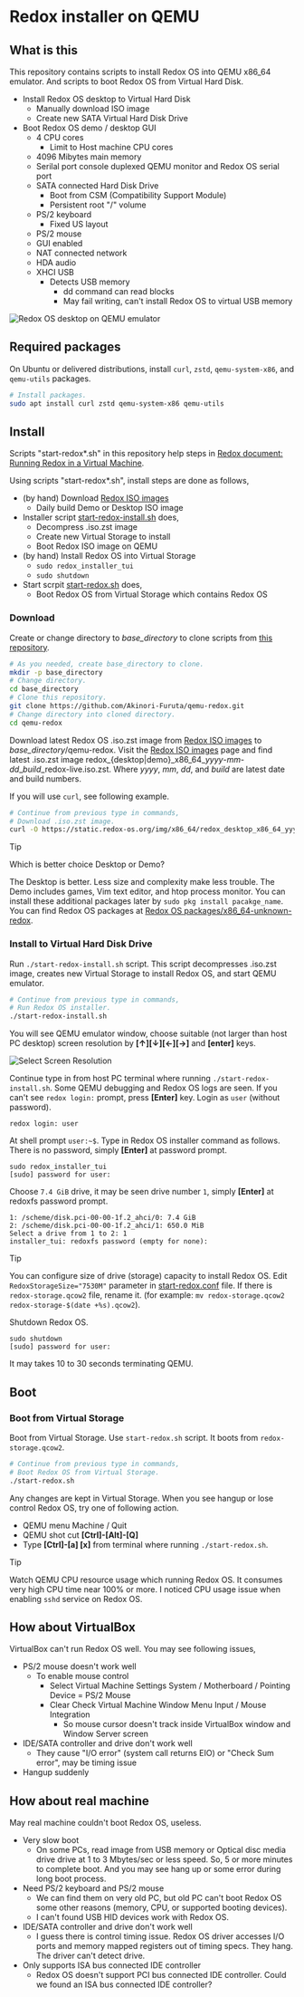 # Redox installer on QEMU

## What is this

This repository contains scripts to install
Redox OS into QEMU x86_64 emulator.
And scripts to boot Redox OS from Virtual Hard
Disk.

* Install Redox OS desktop to Virtual Hard Disk
  * Manually download ISO image
  * Create new SATA Virtual Hard Disk Drive
* Boot Redox OS demo / desktop GUI
  * 4 CPU cores
    * Limit to Host machine CPU cores
  * 4096 Mibytes main memory
  * Serilal port console duplexed QEMU monitor and
    Redox OS serial port
  * SATA connected Hard Disk Drive
    * Boot from CSM (Compatibility Support Module)
    * Persistent root "/" volume
  * PS/2 keyboard
    * Fixed US layout
  * PS/2 mouse
  * GUI enabled
  * NAT connected network
  * HDA audio
  * XHCI USB
    * Detects USB memory
      * dd command can read blocks
      * May fail writing, can't install Redox OS to
        virtual USB memory

![Redox OS desktop on QEMU emulator](README-media/desktop-0-cut.png)

## Required packages

On Ubuntu or delivered distributions,
install `curl`, `zstd`, `qemu-system-x86`,
and `qemu-utils` packages.

```bash
# Install packages.
sudo apt install curl zstd qemu-system-x86 qemu-utils
```

## Install

Scripts "start-redox*.sh" in this repository
help steps in [Redox document: Running Redox in a Virtual Machine](https://doc.redox-os.org/book/running-vm.html#running-redox-in-a-virtual-machine).

Using scripts "start-redox*.sh", install steps
are done as follows,

* (by hand) Download [Redox ISO images](https://static.redox-os.org/img/x86_64/)
  * Daily build Demo or Desktop ISO image 
* Installer script [start-redox-install.sh](./start-redox-install.sh) does,
  * Decompress .iso.zst image
  * Create new Virtual Storage to install
  * Boot Redox ISO image on QEMU
* (by hand) Install Redox OS into Virtual Storage
  * `sudo redox_installer_tui`
  * `sudo shutdown`
* Start scrpit [start-redox.sh](./start-redox.sh) does,
  * Boot Redox OS from Virtual Storage which contains Redox OS

### Download

Create or change directory to _base_directory_
to clone scripts from
[this repository](https://github.com/Akinori-Furuta/qemu-redox.git).

```bash
# As you needed, create base_directory to clone.
mkdir -p base_directory
# Change directory.
cd base_directory
# Clone this repository.
git clone https://github.com/Akinori-Furuta/qemu-redox.git
# Change directory into cloned directory.
cd qemu-redox
```

Download latest Redox OS .iso.zst image from
[Redox ISO images](https://static.redox-os.org/img/x86_64/) to _base_directory_/qemu-redox.
Visit the [Redox ISO images](https://static.redox-os.org/img/x86_64/) page and find latest .iso.zst image redox\_{desktop|demo}\_x86\_64\__yyyy_-_mm_-_dd_\__build_\_redox-live.iso.zst.
Where _yyyy_, _mm_, _dd_, and _build_ are latest date and build numbers.

If you will use `curl`, see following example.

```bash
# Continue from previous type in commands,
# Download .iso.zst image.
curl -O https://static.redox-os.org/img/x86_64/redox_desktop_x86_64_yyyy-mm-dd_build_redox-live.iso.zst
```

> [!TIP]
> Which is better choice Desktop or Demo?
>
> The Desktop is better. Less size and complexity
> make less trouble.
> The Demo includes games, Vim text editor,
> and htop process monitor. You can install
> these additional packages later by
> `sudo pkg install pacakge_name`.
> You can find Redox OS packages at
> [Redox OS packages/x86_64-unknown-redox](https://static.redox-os.org/pkg/x86_64-unknown-redox/).  

### Install to Virtual Hard Disk Drive

Run `./start-redox-install.sh` script. This script
decompresses .iso.zst image, creates new Virtual
Storage to install Redox OS, and start QEMU emulator.

```bash
# Continue from previous type in commands,
# Run Redox OS installer.
./start-redox-install.sh
```

You will see QEMU emulator window, choose
suitable (not larger than host PC desktop) screen
resolution by **\[↑\]\[↓\]\[←\]\[→\]** and **\[enter\]** keys.

![Select Screen Resolution](README-media/boot-iso-0.png)

Continue type in from host PC terminal where running
`./start-redox-install.sh`.
Some QEMU debugging and Redox OS logs are seen.
If you can't see `redox login:` prompt,
press **\[Enter\]** key.
Login as `user` (without password).

```text
redox login: user
```

At shell prompt `user:~$`. Type in Redox OS installer
command as follows. There is no password,
simply **\[Enter\]** at password prompt.

```text
sudo redox_installer_tui
[sudo] password for user:
```

Choose `7.4 GiB` drive, it may be seen drive number `1`,
simply **\[Enter\]** at redoxfs password prompt.

```text
1: /scheme/disk.pci-00-00-1f.2_ahci/0: 7.4 GiB
2: /scheme/disk.pci-00-00-1f.2_ahci/1: 650.0 MiB
Select a drive from 1 to 2: 1
installer_tui: redoxfs password (empty for none):
```

> [!TIP]
> You can configure size of drive (storage) capacity to
> install Redox OS. Edit `RedoxStorageSize="7530M"` parameter
> in [start-redox.conf](./start-redox.conf) file.
> If there is `redox-storage.qcow2` file, rename it.
> (for example:
> `mv redox-storage.qcow2 redox-storage-$(date +%s).qcow2`).

Shutdown Redox OS.

```text
sudo shutdown
[sudo] password for user:
```

It may takes 10 to 30 seconds terminating QEMU.

## Boot

### Boot from Virtual Storage

Boot from Virtual Storage. Use `start-redox.sh` script. It boots from `redox-storage.qcow2`.

```bash
# Continue from previous type in commands,
# Boot Redox OS from Virtual Storage.
./start-redox.sh
```

Any changes are kept in Virtual Storage.
When you see hangup or lose control Redox OS, try one of following action.

* QEMU menu Machine / Quit
* QEMU shot cut **\[Ctrl\]-\[Alt\]-\[Q\]**
* Type **\[Ctrl\]-\[a\] \[x\]** from terminal
  where running `./start-redox.sh`.

> [!TIP]
> Watch QEMU CPU resource usage which running Redox OS.
> It consumes very high CPU time near 100% or more.
> I noticed CPU usage issue when enabling `sshd` service
> on Redox OS.

## How about VirtualBox

VirtualBox can't run Redox OS well. You may see
following issues,

* PS/2 mouse doesn't work well
  * To enable mouse control
    * Select Virtual Machine Settings
       System / Motherboard / Pointing Device = PS/2 Mouse
    * Clear Check Virtual Machine Window Menu
       Input / Mouse Integration
      * So mouse cursor doesn't track inside
        VirtualBox window and Window Server screen
* IDE/SATA controller and drive don't work well
  * They cause "I/O error" (system call returns EIO)
    or "Check Sum error", may be timing issue
* Hangup suddenly

## How about real machine

May real machine couldn't boot Redox OS, useless.

* Very slow boot
  * On some PCs, read image from USB memory
    or Optical disc media drive drive
    at 1 to 3 Mbytes/sec or less speed.
    So, 5 or more minutes to complete boot.
    And you may see hang up or some error during
    long boot process.
* Need PS/2 keyboard and PS/2 mouse
  * We can find them on very old PC,
    but old PC can't boot Redox OS some other
    reasons (memory, CPU, or supported booting
    devices).
  * I can't found USB HID devices work with Redox OS.
* IDE/SATA controller and drive don't work well
  * I guess there is control timing issue.
    Redox OS driver accesses I/O ports and memory
    mapped registers out of timing specs. They hang.
    The driver can't detect drive.
* Only supports ISA bus connected IDE controller
  * Redox OS doesn't support PCI bus connected IDE
    controller. Could we found an ISA bus connected
    IDE controller?
